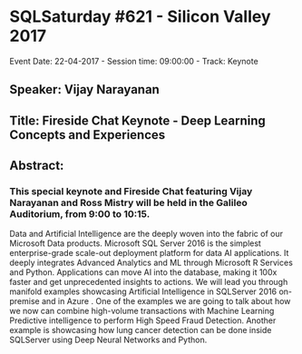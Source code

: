 # SQLSaturday #621 - Silicon Valley 2017
Event Date: 22-04-2017 - Session time: 09:00:00 - Track: Keynote
## Speaker: Vijay Narayanan
## Title: Fireside Chat Keynote - Deep Learning Concepts and Experiences
## Abstract:
### This special keynote and Fireside Chat featuring Vijay Narayanan and Ross Mistry will be held in the Galileo Auditorium, from 9:00 to 10:15.

Data and Artificial Intelligence are the deeply woven into the fabric of our Microsoft Data products. Microsoft SQL Server 2016 is the simplest enterprise-grade scale-out deployment platform for data  AI applications. It deeply integrates Advanced Analytics and ML through Microsoft R Services and Python.  Applications can move AI into the database, making it 100x faster and get unprecedented insights to actions. We will lead you through manifold examples showcasing Artificial Intelligence in SQLServer 2016 on-premise and in Azure . One of the examples we are going to talk about how we now can combine high-volume transactions with Machine Learning Predictive intelligence to perform High Speed Fraud Detection. Another example is showcasing  how lung cancer detection can be done inside SQLServer using Deep Neural Networks and Python.
